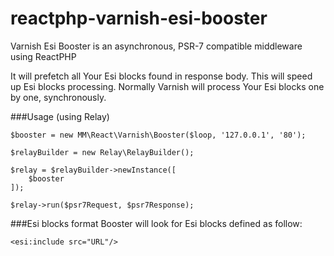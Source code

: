 # reactphp-varnish-esi-booster
Varnish Esi Booster is an asynchronous, PSR-7 compatible middleware using ReactPHP

It will prefetch all Your Esi blocks found in response body. This will speed up Esi blocks processing. Normally Varnish will process Your Esi blocks one by one, synchronously.

###Usage (using Relay)
```
$booster = new MM\React\Varnish\Booster($loop, '127.0.0.1', '80');

$relayBuilder = new Relay\RelayBuilder();

$relay = $relayBuilder->newInstance([
    $booster
]);

$relay->run($psr7Request, $psr7Response);

```

###Esi blocks format
Booster will look for Esi blocks defined as follow:
```
<esi:include src="URL"/>
```